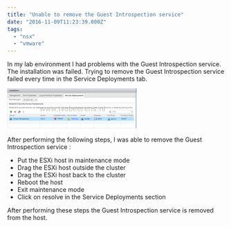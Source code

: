 ```yaml
---
title: "Unable to remove the Guest Introspection service"
date: "2016-11-09T11:23:39.000Z"
tags: 
  - "nsx"
  - "vmware"
---
```


In my lab environment I had problems with the Guest Introspection service. The installation was failed. Trying to remove the Guest Introspection service failed every time in the Service Deployments tab.

[![2016-11-08_15h59_00](images/2016-11-08_15h59_00-300x93.png)](https://www.ivobeerens.nl/wp-content/uploads/2016/11/2016-11-08_15h59_00.png)

After performing the following steps, I was able to remove the Guest Introspection service :

- Put the ESXi host in maintenance mode
- Drag the ESXi host outside the cluster
- Drag the ESXi host back to the cluster
- Reboot the host
- Exit maintenance mode
- Click on resolve in the Service Deployments section

After performing these steps the Guest Introspection service is removed from the host.

